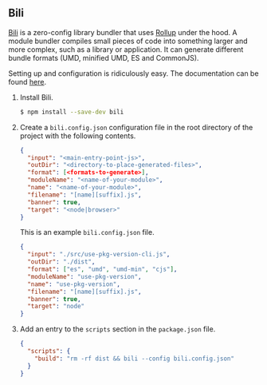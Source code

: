 ## Bili

[Bili](https://github.com/egoist/bili) is a zero-config library bundler that uses [Rollup](https://github.com/rollup/rollup) under the hood. A module bundler compiles small pieces of code into something larger and more complex, such as a library or application. It can generate different bundle formats (UMD, minified UMD, ES and CommonJS).

Setting up and configuration is ridiculously easy. The documentation can be found [here](https://bili.egoist.sh).

1. Install Bili.

    ```bash
    $ npm install --save-dev bili
    ```

2. Create a `bili.config.json` configuration file in the root directory of the project with the following contents.

    ```json
    {
      "input": "<main-entry-point-js>",
      "outDir": "<directory-to-place-generated-files>",
      "format": [<formats-to-generate>],
      "moduleName": "<name-of-your-module>",
      "name": "<name-of-your-module>",
      "filename": "[name][suffix].js",
      "banner": true,
      "target": "<node|browser>"
    }
    ```

    This is an example `bili.config.json` file.

    ```json
    {
      "input": "./src/use-pkg-version-cli.js",
      "outDir": "./dist",
      "format": ["es", "umd", "umd-min", "cjs"],
      "moduleName": "use-pkg-version",
      "name": "use-pkg-version",
      "filename": "[name][suffix].js",
      "banner": true,
      "target": "node"
    }
    ```

3. Add an entry to the `scripts` section in the `package.json` file.

   ```json
   {
     "scripts": {
       "build": "rm -rf dist && bili --config bili.config.json"
     }
   }
   ```
